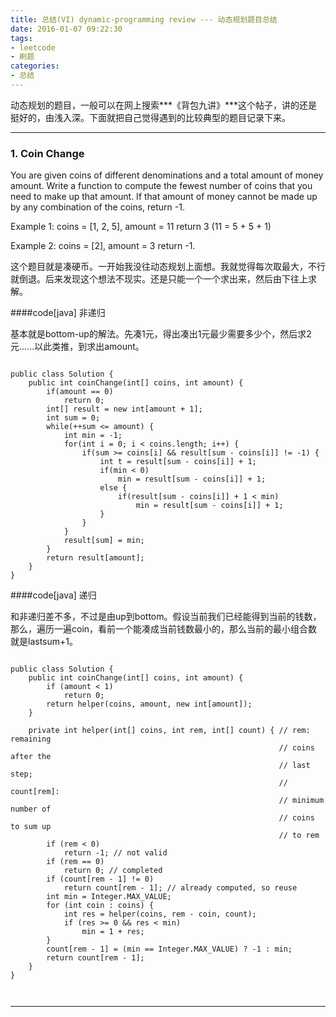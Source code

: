 ```yaml
---
title: 总结(VI) dynamic-programming review --- 动态规划题目总结
date: 2016-01-07 09:22:30
tags:
- leetcode
- 刷题
categories:
- 总结
---
```


动态规划的题目，一般可以在网上搜索***《背包九讲》***这个帖子，讲的还是挺好的，由浅入深。下面就把自己觉得遇到的比较典型的题目记录下来。

***
### 1. Coin Change

You are given coins of different denominations and a total amount of money amount. Write a function to compute the fewest number of coins that you need to make up that amount. If that amount of money cannot be made up by any combination of the coins, return -1.

Example 1:
coins = [1, 2, 5], amount = 11
return 3 (11 = 5 + 5 + 1)

Example 2:
coins = [2], amount = 3
return -1.

这个题目就是凑硬币。一开始我没往动态规划上面想。我就觉得每次取最大，不行就倒退。后来发现这个想法不现实。还是只能一个一个求出来，然后由下往上求解。

####code[java] 非递归

基本就是bottom-up的解法。先凑1元，得出凑出1元最少需要多少个，然后求2元......以此类推，到求出amount。

```

public class Solution {
    public int coinChange(int[] coins, int amount) {
        if(amount == 0)
            return 0;
        int[] result = new int[amount + 1];        
        int sum = 0;
        while(++sum <= amount) {
            int min = -1;
            for(int i = 0; i < coins.length; i++) {
                if(sum >= coins[i] && result[sum - coins[i]] != -1) {
                    int t = result[sum - coins[i]] + 1;
                    if(min < 0)
                        min = result[sum - coins[i]] + 1;
                    else {
                        if(result[sum - coins[i]] + 1 < min)
                            min = result[sum - coins[i]] + 1;
                    }
                }
            }
            result[sum] = min;
        }
        return result[amount];
    }
}

```


####code[java] 递归

和非递归差不多，不过是由up到bottom。假设当前我们已经能得到当前的钱数，那么，遍历一遍coin，看前一个能凑成当前钱数最小的，那么当前的最小组合数就是lastsum+1。

```

public class Solution {
	public int coinChange(int[] coins, int amount) {
		if (amount < 1)
			return 0;
		return helper(coins, amount, new int[amount]);
	}

	private int helper(int[] coins, int rem, int[] count) { // rem: remaining
															// coins after the
															// last step;
															// count[rem]:
															// minimum number of
															// coins to sum up
															// to rem
		if (rem < 0)
			return -1; // not valid
		if (rem == 0)
			return 0; // completed
		if (count[rem - 1] != 0)
			return count[rem - 1]; // already computed, so reuse
		int min = Integer.MAX_VALUE;
		for (int coin : coins) {
			int res = helper(coins, rem - coin, count);
			if (res >= 0 && res < min)
				min = 1 + res;
		}
		count[rem - 1] = (min == Integer.MAX_VALUE) ? -1 : min;
		return count[rem - 1];
	}
}



```

***
